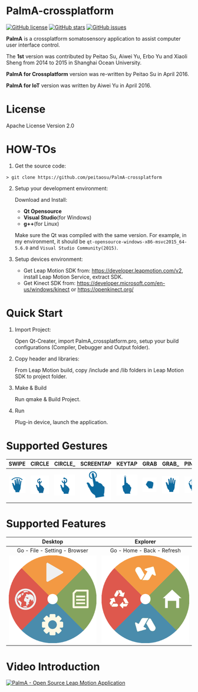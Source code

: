 # PalmA-crossplatform

[![GitHub license](https://img.shields.io/github/license/peitaosu/PalmA-crossplatform.svg)](https://github.com/peitaosu/PalmA-crossplatform/blob/master/LICENSE)
[![GitHub stars](https://img.shields.io/github/stars/peitaosu/PalmA-crossplatform.svg)](https://github.com/peitaosu/PalmA-crossplatform/stargazers)
[![GitHub issues](https://img.shields.io/github/issues/peitaosu/PalmA-crossplatform.svg)](https://github.com/peitaosu/PalmA-crossplatform/issues)

**PalmA** is a crossplatform somatosensory application to assist computer user interface control.

The **1st** version was contributed by Peitao Su, Aiwei Yu, Erbo Yu and Xiaoli Sheng from 2014 to 2015 in Shanghai Ocean University.

**PalmA for Crossplatform** version was re-written by Peitao Su in April 2016.

**PalmA for IoT** version was written by Aiwei Yu in April 2016.

License
=======
Apache License Version 2.0

HOW-TOs
=======

1. Get the source code:
```
> git clone https://github.com/peitaosu/PalmA-crossplatform
```

2. Setup your development environment:

    Download and Install:
    * **Qt Opensource**
    * **Visual Studio**(for Windows)
    * **g++**(for Linux)
    
    Make sure the Qt was compiled with the same version. For example, in my environment, it should be `qt-opensource-windows-x86-msvc2015_64-5.6.0` and `Visual Studio Community(2015)`.

3. Setup devices environment:

    * Get Leap Motion SDK from: https://developer.leapmotion.com/v2, install Leap Motion Service, extract SDK.
    * Get Kinect SDK from: https://developer.microsoft.com/en-us/windows/kinect or https://openkinect.org/
  
Quick Start
===========
1. Import Project:

    Open Qt-Creater, import PalmA_crossplatform.pro, setup your build configurations (Compiler, Debugger and Output folder).

2. Copy header and libraries:

    From Leap Motion build, copy /include and /lib folders in Leap Motion SDK to project folder.

3. Make & Build

    Run qmake & Build Project.

4. Run

    Plug-in device, launch the application.


Supported Gestures
==================
SWIPE | CIRCLE | CIRCLE_ | SCREENTAP | KEYTAP | GRAB | GRAB_ | PINCH | PINCH_
:----:|:------:|:-------:|:---------:|:------:|:----:|:-----:|:-----:|:-----:
![](/resource/gesture/swipe.png) | ![](/resource/gesture/circle.png) | ![](/resource/gesture/circle_anti.png) | ![](/resource/gesture/screentap.png) | ![](/resource/gesture/keytap.png) | ![](/resource/gesture/grab.png) | ![](/resource/gesture/hand.png) | ![](/resource/gesture/pinch.png) | ![](/resource/gesture/pinche.png)

Supported Features
==================
Desktop | Explorer
:------:|:-------:
Go - File - Setting - Browser | Go - Home - Back - Refresh
![](/resource/dial/dial_desktop.png) | ![](/resource/dial/dial_explorer.png)


Video Introduction
==================
[![PalmA - Open Source Leap Motion Application](https://img.youtube.com/vi/EmmUr-JdGwU/0.jpg)](https://www.youtube.com/watch?v=EmmUr-JdGwU)
